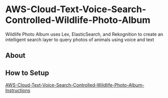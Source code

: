 # AWS-Cloud-Text-Voice-Search-Controlled-Wildlife-Photo-Album
Wildlife Photo Album uses Lex, ElasticSearch, and Rekognition to create an intelligent search layer to query photos of animals using voice and text
## About

## How to Setup
[AWS-Cloud-Text-Voice-Search-Controlled-Wildlife-Photo-Album-Instructions](AWS-Cloud-Text-Voice-Search-Controlled-Wildlife-Photo-Album-Instructions.pdf)
